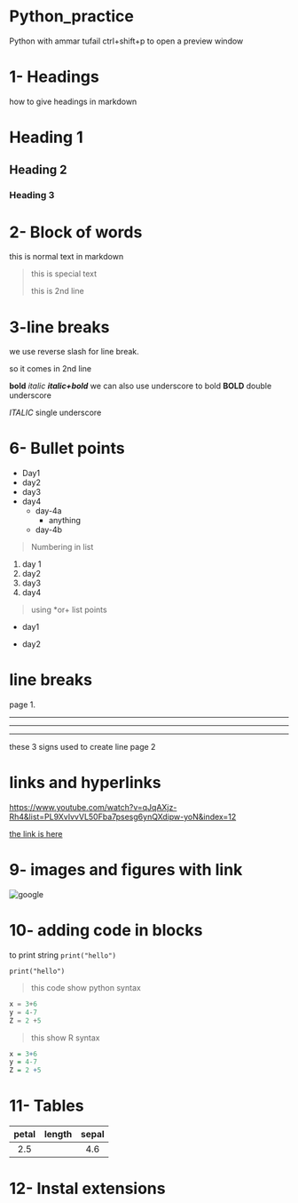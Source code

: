 # Python_practice
Python with ammar tufail
ctrl+shift+p  to open a preview window
# 1- Headings
how to give headings in markdown
# Heading 1
## Heading 2
### Heading 3

# 2- Block of words
this is normal text in markdown
> this is special text
> 
> this is 2nd line

# 3-line breaks
we use reverse slash for line break. 

so it comes in 2nd line

**bold** 
 *italic*
 ***italic+bold***
 we can also use underscore to bold
 __BOLD__ double underscore

 _ITALIC_ single underscore

# 6- Bullet points
- Day1
- day2
- day3
- day4
  - day-4a  
    -  anything
  - day-4b 

> Numbering in list

1. day 1  
2. day2
3. day3
4. day4

> using *or+ list points
* day1
+ day2

# line breaks

page 1.

_____
-----
*****
these 3 signs used to create line 
page 2

# links and hyperlinks

<https://www.youtube.com/watch?v=qJqAXjz-Rh4&list=PL9XvIvvVL50Fba7psesg6ynQXdipw-yoN&index=12>

[the link is here](https://www.youtube.com/watch?v=qJqAXjz-Rh4&list=PL9XvIvvVL50Fba7psesg6ynQXdipw-yoN&index=12)

# 9- images and figures with link
![google](https://www.google.com/url?sa=i&url=https%3A%2F%2Ftecnoblog.net%2Fnoticias%2F2022%2F07%2F01%2Fgoogle-oferece-us-90-milhoes-para-encerrar-acao-movida-por-desenvolvedores%2F&psig=AOvVaw0y45pEELigo_STQv5dQ1Xz&ust=1677646128147000&source=images&cd=vfe&ved=0CBEQjhxqFwoTCPiCo4G1t_0CFQAAAAAdAAAAABAH)

# 10- adding code in blocks

to print string `print("hello")`

```
print("hello")
```
> this code show python syntax
```python
x = 3+6
y = 4-7
Z = 2 +5

```
> this show R syntax
```R
x = 3+6
y = 4-7
Z = 2 +5

```

# 11- Tables
| petal | length | sepal |
| :-------: | :--------: | :-------: |
|2.5 || 4.6 || 7.8 | 

# 12- Instal extensions


